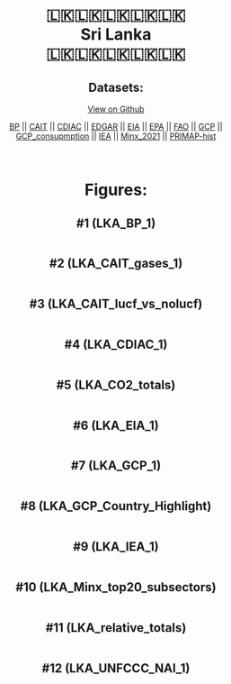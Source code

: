 
<center>
<h1 align="center">
🇱🇰🇱🇰🇱🇰🇱🇰🇱🇰
<br>
Sri Lanka
<br>
🇱🇰🇱🇰🇱🇰🇱🇰🇱🇰
</h1>
<h2>Datasets:</h2>
<p><a href="https://github.com/dquintani/GreenhouseData/tree/master/country_data/LKA_Sri Lanka/data">View on Github</a>
<br></p><p><a href="data/LKA_BP.csv">BP</a> || <a href="data/LKA_CAIT.csv">CAIT</a> || <a href="data/LKA_CDIAC.csv">CDIAC</a> || <a href="data/LKA_EDGAR.csv">EDGAR</a> || <a href="data/LKA_EIA.csv">EIA</a> || <a href="data/LKA_EPA.csv">EPA</a> || <a href="data/LKA_FAO.csv">FAO</a> || <a href="data/LKA_GCP.csv">GCP</a> || <a href="data/LKA_GCP_consupmption.csv">GCP_consupmption</a> || <a href="data/LKA_IEA.csv">IEA</a> || <a href="data/LKA_Minx_2021.csv">Minx_2021</a> || <a href="data/LKA_PRIMAP-hist.csv">PRIMAP-hist</a></p><p><br></p>
<h1>Figures:</h1><h2>#1 (LKA_BP_1)</h2>
<p><img alt="" src="figures/LKA_BP_1.png" /></p><h2>#2 (LKA_CAIT_gases_1)</h2>
<p><img alt="" src="figures/LKA_CAIT_gases_1.png" /></p><h2>#3 (LKA_CAIT_lucf_vs_nolucf)</h2>
<p><img alt="" src="figures/LKA_CAIT_lucf_vs_nolucf.png" /></p><h2>#4 (LKA_CDIAC_1)</h2>
<p><img alt="" src="figures/LKA_CDIAC_1.png" /></p><h2>#5 (LKA_CO2_totals)</h2>
<p><img alt="" src="figures/LKA_CO2_totals.png" /></p><h2>#6 (LKA_EIA_1)</h2>
<p><img alt="" src="figures/LKA_EIA_1.png" /></p><h2>#7 (LKA_GCP_1)</h2>
<p><img alt="" src="figures/LKA_GCP_1.png" /></p><h2>#8 (LKA_GCP_Country_Highlight)</h2>
<p><img alt="" src="figures/LKA_GCP_Country_Highlight.png" /></p><h2>#9 (LKA_IEA_1)</h2>
<p><img alt="" src="figures/LKA_IEA_1.png" /></p><h2>#10 (LKA_Minx_top20_subsectors)</h2>
<p><img alt="" src="figures/LKA_Minx_top20_subsectors.png" /></p><h2>#11 (LKA_relative_totals)</h2>
<p><img alt="" src="figures/LKA_relative_totals.png" /></p><h2>#12 (LKA_UNFCCC_NAI_1)</h2>
<p><img alt="" src="figures/LKA_UNFCCC_NAI_1.png" /></p>